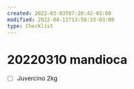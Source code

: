 ```yaml
---
created: 2022-03-03T07:20:42-03:00
modified: 2022-04-11T13:58:33-03:00
type: Checklist
---
```


# 20220310 mandioca

- [ ] Juvercino 2kg
